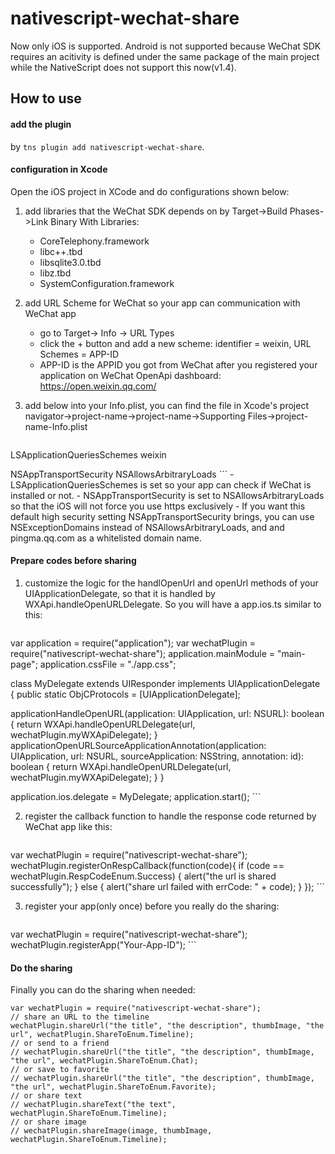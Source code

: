# nativescript-wechat-share

Now only iOS is supported.
Android is not supported because WeChat SDK requires an acitivity is defined under the same package of the main project while the NativeScript does not support this now(v1.4).

## How to use

#### add the plugin

by ```tns plugin add nativescript-wechat-share```.

#### configuration in Xcode

Open the iOS project in XCode and do configurations shown below:
1. add libraries that the WeChat SDK depends on by Target->Build Phases->Link Binary With Libraries: 
    - CoreTelephony.framework
    - libc++.tbd
    - libsqlite3.0.tbd
    - libz.tbd
    - SystemConfiguration.framework

2. add URL Scheme for WeChat so your app can communication with WeChat app
    - go to Target-> Info -> URL Types
    - click the + button and add a new scheme: identifier = weixin, URL Schemes = APP-ID
    - APP-ID is the APPID you got from WeChat after you registered your application on WeChat OpenApi dashboard: https://open.weixin.qq.com/

3. add below into your Info.plist, you can find the file in Xcode's project navigator->project-name->project-name->Supporting Files->project-name-Info.plist  
      ```
<key>LSApplicationQueriesSchemes</key>
<array>
    <string>weixin</string>
</array>

<key>NSAppTransportSecurity</key>
<dict>
    <key>NSAllowsArbitraryLoads</key>
    <true/>
</dict>
      ```
    - LSApplicationQueriesSchemes is set so your app can check if WeChat is installed or not.
    - NSAppTransportSecurity is set to NSAllowsArbitraryLoads so that the iOS will not force you use https exclusively
    - If you want this default high security setting NSAppTransportSecurity brings, you can use NSExceptionDomains instead of NSAllowsArbitraryLoads, and and pingma.qq.com as a whitelisted domain name.

#### Prepare codes before sharing

1. customize the logic for the handlOpenUrl and openUrl methods of your UIApplicationDelegate, so that it is handled by WXApi.handleOpenURLDelegate. So you will have a app.ios.ts similar to this:
    ```
var application = require("application");
var wechatPlugin = require("nativescript-wechat-share");
application.mainModule = "main-page";
application.cssFile = "./app.css";

class MyDelegate extends UIResponder implements UIApplicationDelegate  {
  public static ObjCProtocols = [UIApplicationDelegate];

  applicationHandleOpenURL(application: UIApplication, url: NSURL): boolean {
    return WXApi.handleOpenURLDelegate(url, wechatPlugin.myWXApiDelegate);
  }
  applicationOpenURLSourceApplicationAnnotation(application: UIApplication, url: NSURL, sourceApplication: NSString, annotation: id): boolean {
    return WXApi.handleOpenURLDelegate(url, wechatPlugin.myWXApiDelegate);
  }
}

application.ios.delegate = MyDelegate;
application.start();
    ```

2. register the callback function to handle the response code returned by WeChat app like this:
    ```
var wechatPlugin = require("nativescript-wechat-share");
wechatPlugin.registerOnRespCallback(function(code){
    if (code == wechatPlugin.RespCodeEnum.Success) {
        alert("the url is shared successfully");
    } else {
        alert("share url failed with errCode: " + code);
    }
});
    ```

3. register your app(only once) before you really do the sharing:
    ```
var wechatPlugin = require("nativescript-wechat-share");
wechatPlugin.registerApp("Your-App-ID");
    ```

#### Do the sharing

Finally you can do the sharing when needed:
```
var wechatPlugin = require("nativescript-wechat-share");
// share an URL to the timeline
wechatPlugin.shareUrl("the title", "the description", thumbImage, "the url", wechatPlugin.ShareToEnum.Timeline);
// or send to a friend
// wechatPlugin.shareUrl("the title", "the description", thumbImage, "the url", wechatPlugin.ShareToEnum.Chat);
// or save to favorite
// wechatPlugin.shareUrl("the title", "the description", thumbImage, "the url", wechatPlugin.ShareToEnum.Favorite);
// or share text
// wechatPlugin.shareText("the text", wechatPlugin.ShareToEnum.Timeline);
// or share image
// wechatPlugin.shareImage(image, thumbImage, wechatPlugin.ShareToEnum.Timeline);
```

